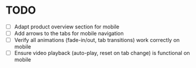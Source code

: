 # TODO

-   [ ] Adapt product overview section for mobile
-   [ ] Add arrows to the tabs for mobile navigation
-   [ ] Verify all animations (fade-in/out, tab transitions) work correctly on mobile
-   [ ] Ensure video playback (auto-play, reset on tab change) is functional on mobile
